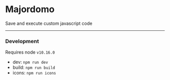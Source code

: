 # Majordomo

Save and execute custom javascript code

-----------

### Development
Requires node `v10.16.0`
- dev: `npm run dev`
- build: `npm run build`
- icons: `npm run icons`